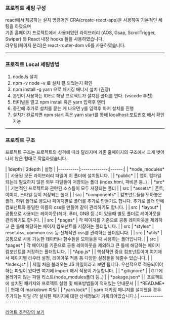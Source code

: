 ### 프로젝트 세팅 구성
react에서 제공하는 설치 명령어인 CRA(create-react-app)을 사용하여 기본적인 세팅을 하였으며   
기존 홈페이지 프로젝트에서 사용되었던 라이브러리 (AOS, Gsap, ScrollTrigger, Swiper) 와 React 내장 hooks 들을 사용하였습니다.   
라우팅(페이지 분리)은 react-router-dom v6를 사용하였습니다.

------------------------------------------------------------------------   
### 프로젝트 Local 세팅방법
1. nodeJs 설치
2. npm -v node -v 로 설치 잘 되었는지 확인
3. npm install -g yarn 으로 패키징 매니저 설치 (권장)
4. 본인이 사용하는 IDE로 해당 프로젝트가 설치된 폴더를 연다. (vscode 추천)
5. 터미널을 열고 npm install 혹은 yarn 입력후 엔터
6. 중간에 추가로 설치를 묻는 게 나오면 y를 입력후 마저 설치를 진행
7. 설치가 완료되면 npm start 혹은 yarn start를 통해 localhost:포트번호 에서 확인 가능

------------------------------------------------------------------------   
### 프로젝트 구조
프로젝트 구조는 프로젝트의 성격에 따라 달라지며 기존 홈페이지의 구조에서 크게 벗어나지 않은 형태로 작업하였습니다.

<left>
|  1depth  |   2depth    |  설명  |
|----------|:-------------:|------:|
| *node_modules* |   | 사용된 모든 라이브러리 파일이 이 폴더에 설치됩니다. |
| *public* |       | 앱이 컴파일 되는데 필요하지 않은 외부 파일들이 저장되는 폴더 (index.html, 파비콘 등..) |
| *src* |  | 기본적인 프로젝트와 관련된 소스들이 모두 저장되는 폴더 |
| src | *assets* | 폰트, 이미지, 스타일 등이 저장되는 폴더 |  
| src | *components* | 컴포넌트들을 모아놓은 폴더. 하위 폴더로 용도나 페이지별로 폴더를 추가로 만들기도 합니다. 추가로 폴더 안에 컴포넌트와 동일한 이름의 css를 만들어 같이 관리하기도 합니다. |  
| src | *layout* | 공통으로 사용되는 레이아웃(헤더, 푸터, GNB 등..)이 있을때 별도 폴더로 레이아웃을 관리하기도 합니다. |  
| src | *pages* | 각 페이지를 기준으로 공통 레이아웃을 제외하고 큰 틀에 해당하는 페이지 컴포넌트를 저장하는 폴더입니다. |  
| src | *styles* | reset.css, common.css 등 전체적인 css를 관리하는 폴더입니다. |  
| src | *utils* | 공통으로 사용 가능한 데이터나 함수들을 모아놓을 때 사용하는 폴더입니다. |  
| src | *pages* | 각 페이지를 기준으로 공통 레이아웃을 제외하고 큰 틀에 해당하는 페이지 컴포넌트를 저장하는 폴더입니다. |
| *App.js* |  | 핵심적인 중요 컴포넌트이며 여기에서 페이지별 라우터 설정, 레이아웃 적용 등 다양한 설정들을 해줄수 있습니다. |  
| *Index.js* |  | 제일 처음 불러오는 JS 파일이라고 보면 됩니다. 우선적으로 적용되어야 하는 파일이 있다면 여기에 import 해서 적용이 가능합니다. |   
| *.gitignore* |  | GIT에 올라가지 않는 파일 리스트(node_modules폴더 등..) |  
| *pakage.json* |  | 프로젝트에 설치된 패키지와 프로젝트 실행 및 배포방법들이 적혀있는 안내문서 |  
| *READ.ME* |  | 현재 이 markdown 파일 | 
| *yarn.lock* |  | yarn 패키징 매니저를 설치했을 경우 추가되는 파일 (각 설치된 패키지에 대한 상세정보가 기록되어있습니다.) | 
</left>
------------------------------------------------------------------------   

[리액트 추천강의 보기](https://github.com/dndmobilePub/dndmobile_react/wiki/%EB%A6%AC%EC%95%A1%ED%8A%B8-%EC%B6%94%EC%B2%9C-%EA%B0%95%EC%9D%98)
